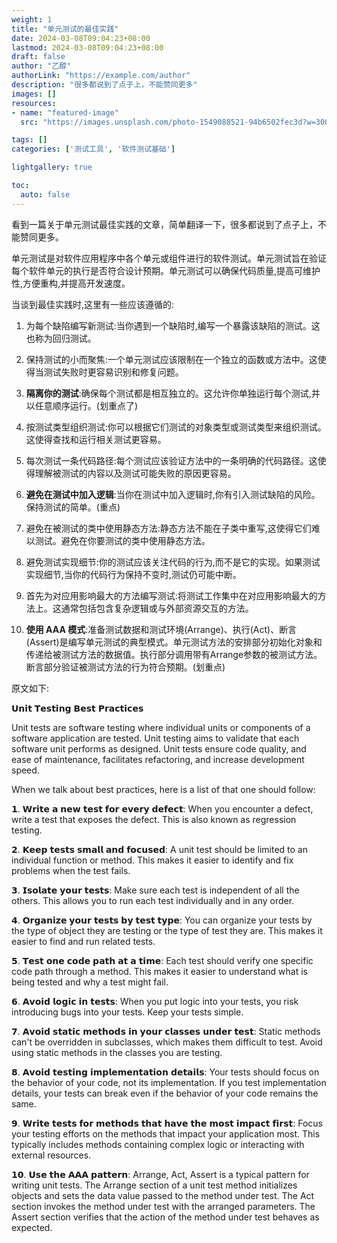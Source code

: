 ```yaml
---
weight: 1
title: "单元测试的最佳实践"
date: 2024-03-08T09:04:23+08:00
lastmod: 2024-03-08T09:04:23+08:00
draft: false
author: "乙醇"
authorLink: "https://example.com/author"
description: "很多都说到了点子上，不能赞同更多"
images: []
resources:
- name: "featured-image"
  src: "https://images.unsplash.com/photo-1549088521-94b6502fec3d?w=300"

tags: []
categories: ['测试工具', '软件测试基础']

lightgallery: true

toc:
  auto: false
---
```


看到一篇关于单元测试最佳实践的文章，简单翻译一下，很多都说到了点子上，不能赞同更多。

单元测试是对软件应用程序中各个单元或组件进行的软件测试。单元测试旨在验证每个软件单元的执行是否符合设计预期。单元测试可以确保代码质量,提高可维护性,方便重构,并提高开发速度。

当谈到最佳实践时,这里有一些应该遵循的:

1. 为每个缺陷编写新测试:当你遇到一个缺陷时,编写一个暴露该缺陷的测试。这也称为回归测试。

2. 保持测试的小而聚焦:一个单元测试应该限制在一个独立的函数或方法中。这使得当测试失败时更容易识别和修复问题。

3. **隔离你的测试**:确保每个测试都是相互独立的。这允许你单独运行每个测试,并以任意顺序运行。(划重点了)

4. 按测试类型组织测试:你可以根据它们测试的对象类型或测试类型来组织测试。这使得查找和运行相关测试更容易。

5. 每次测试一条代码路径:每个测试应该验证方法中的一条明确的代码路径。这使得理解被测试的内容以及测试可能失败的原因更容易。

6. **避免在测试中加入逻辑**:当你在测试中加入逻辑时,你有引入测试缺陷的风险。保持测试的简单。(重点)

7. 避免在被测试的类中使用静态方法:静态方法不能在子类中重写,这使得它们难以测试。避免在你要测试的类中使用静态方法。

8. 避免测试实现细节:你的测试应该关注代码的行为,而不是它的实现。如果测试实现细节,当你的代码行为保持不变时,测试仍可能中断。

9. 首先为对应用影响最大的方法编写测试:将测试工作集中在对应用影响最大的方法上。这通常包括包含复杂逻辑或与外部资源交互的方法。

10. **使用 AAA 模式**:准备测试数据和测试环境(Arrange)、执行(Act)、断言(Assert)是编写单元测试的典型模式。单元测试方法的安排部分初始化对象和传递给被测试方法的数据值。执行部分调用带有Arrange参数的被测试方法。断言部分验证被测试方法的行为符合预期。(划重点)


原文如下:

𝗨𝗻𝗶𝘁 𝗧𝗲𝘀𝘁𝗶𝗻𝗴 𝗕𝗲𝘀𝘁 𝗣𝗿𝗮𝗰𝘁𝗶𝗰𝗲𝘀

Unit tests are software testing where individual units or components of a software application are tested. Unit testing aims to validate that each software unit performs as designed. Unit tests ensure code quality, and ease of maintenance, facilitates refactoring, and increase development speed.

When we talk about best practices, here is a list of that one should follow:

𝟭. 𝗪𝗿𝗶𝘁𝗲 𝗮 𝗻𝗲𝘄 𝘁𝗲𝘀𝘁 𝗳𝗼𝗿 𝗲𝘃𝗲𝗿𝘆 𝗱𝗲𝗳𝗲𝗰𝘁: When you encounter a defect, write a test that exposes the defect. This is also known as regression testing.

𝟮. 𝗞𝗲𝗲𝗽 𝘁𝗲𝘀𝘁𝘀 𝘀𝗺𝗮𝗹𝗹 𝗮𝗻𝗱 𝗳𝗼𝗰𝘂𝘀𝗲𝗱: A unit test should be limited to an individual function or method. This makes it easier to identify and fix problems when the test fails.

𝟯. 𝗜𝘀𝗼𝗹𝗮𝘁𝗲 𝘆𝗼𝘂𝗿 𝘁𝗲𝘀𝘁𝘀: Make sure each test is independent of all the others. This allows you to run each test individually and in any order.

𝟰. 𝗢𝗿𝗴𝗮𝗻𝗶𝘇𝗲 𝘆𝗼𝘂𝗿 𝘁𝗲𝘀𝘁𝘀 𝗯𝘆 𝘁𝗲𝘀𝘁 𝘁𝘆𝗽𝗲: You can organize your tests by the type of object they are testing or the type of test they are. This makes it easier to find and run related tests.

𝟱. 𝗧𝗲𝘀𝘁 𝗼𝗻𝗲 𝗰𝗼𝗱𝗲 𝗽𝗮𝘁𝗵 𝗮𝘁 𝗮 𝘁𝗶𝗺𝗲: Each test should verify one specific code path through a method. This makes it easier to understand what is being tested and why a test might fail.

𝟲. 𝗔𝘃𝗼𝗶𝗱 𝗹𝗼𝗴𝗶𝗰 𝗶𝗻 𝘁𝗲𝘀𝘁𝘀: When you put logic into your tests, you risk introducing bugs into your tests. Keep your tests simple.

𝟳. 𝗔𝘃𝗼𝗶𝗱 𝘀𝘁𝗮𝘁𝗶𝗰 𝗺𝗲𝘁𝗵𝗼𝗱𝘀 𝗶𝗻 𝘆𝗼𝘂𝗿 𝗰𝗹𝗮𝘀𝘀𝗲𝘀 𝘂𝗻𝗱𝗲𝗿 𝘁𝗲𝘀𝘁: Static methods can't be overridden in subclasses, which makes them difficult to test. Avoid using static methods in the classes you are testing.

𝟴. 𝗔𝘃𝗼𝗶𝗱 𝘁𝗲𝘀𝘁𝗶𝗻𝗴 𝗶𝗺𝗽𝗹𝗲𝗺𝗲𝗻𝘁𝗮𝘁𝗶𝗼𝗻 𝗱𝗲𝘁𝗮𝗶𝗹𝘀: Your tests should focus on the behavior of your code, not its implementation. If you test implementation details, your tests can break even if the behavior of your code remains the same.

𝟵. 𝗪𝗿𝗶𝘁𝗲 𝘁𝗲𝘀𝘁𝘀 𝗳𝗼𝗿 𝗺𝗲𝘁𝗵𝗼𝗱𝘀 𝘁𝗵𝗮𝘁 𝗵𝗮𝘃𝗲 𝘁𝗵𝗲 𝗺𝗼𝘀𝘁 𝗶𝗺𝗽𝗮𝗰𝘁 𝗳𝗶𝗿𝘀𝘁: Focus your testing efforts on the methods that impact your application most. This typically includes methods containing complex logic or interacting with external resources.

𝟭𝟬. 𝗨𝘀𝗲 𝘁𝗵𝗲 𝗔𝗔𝗔 𝗽𝗮𝘁𝘁𝗲𝗿𝗻: Arrange, Act, Assert is a typical pattern for writing unit tests. The Arrange section of a unit test method initializes objects and sets the data value passed to the method under test. The Act section invokes the method under test with the arranged parameters. The Assert section verifies that the action of the method under test behaves as expected.